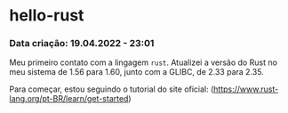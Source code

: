 # hello-rust

### Data criação: 19.04.2022 - 23:01

Meu primeiro contato com a lingagem `rust`.
Atualizei a versão do Rust no meu sistema de 1.56 para 1.60, junto com a GLIBC, de 2.33 para 2.35.

Para começar, estou seguindo o tutorial do site oficial:
(https://www.rust-lang.org/pt-BR/learn/get-started)